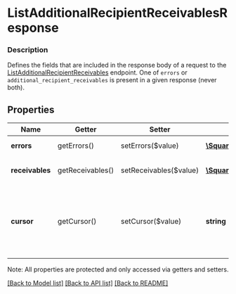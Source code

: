 # ListAdditionalRecipientReceivablesResponse

### Description

Defines the fields that are included in the response body of a request to the [ListAdditionalRecipientReceivables](#endpoint-listadditionalrecipientreceivables) endpoint.  One of `errors` or `additional_recipient_receivables` is present in a given response (never both).

## Properties
Name | Getter | Setter | Type | Description | Notes
------------ | ------------- | ------------- | ------------- | ------------- | -------------
**errors** | getErrors() | setErrors($value) | [**\SquareConnect\Model\Error[]**](Error.md) | Any errors that occurred during the request. | [optional] 
**receivables** | getReceivables() | setReceivables($value) | [**\SquareConnect\Model\AdditionalRecipientReceivable[]**](AdditionalRecipientReceivable.md) | An array of AdditionalRecipientReceivables that match your query. | [optional] 
**cursor** | getCursor() | setCursor($value) | **string** | A pagination cursor for retrieving the next set of results, if any remain. Provide this value as the &#x60;cursor&#x60; parameter in a subsequent request to this endpoint.  See [Pagination](/basics/api101/pagination) for more information. | [optional] 

Note: All properties are protected and only accessed via getters and setters.

[[Back to Model list]](../../README.md#documentation-for-models) [[Back to API list]](../../README.md#documentation-for-api-endpoints) [[Back to README]](../../README.md)


